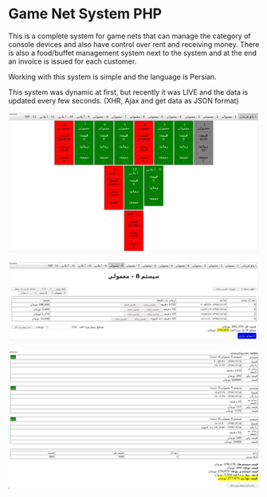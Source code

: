 # Game Net System PHP

This is a complete system for game nets that can manage the category of console devices and also have control over rent and receiving money.
There is also a food/buffet management system next to the system and at the end an invoice is issued for each customer.

Working with this system is simple and the language is Persian.

This system was dynamic at first, but recently it was LIVE and the data is updated every few seconds. (XHR, Ajax and get data as JSON format)

![](demo.jpg)

![](demo2.jpg)

![](demo3.jpg)

